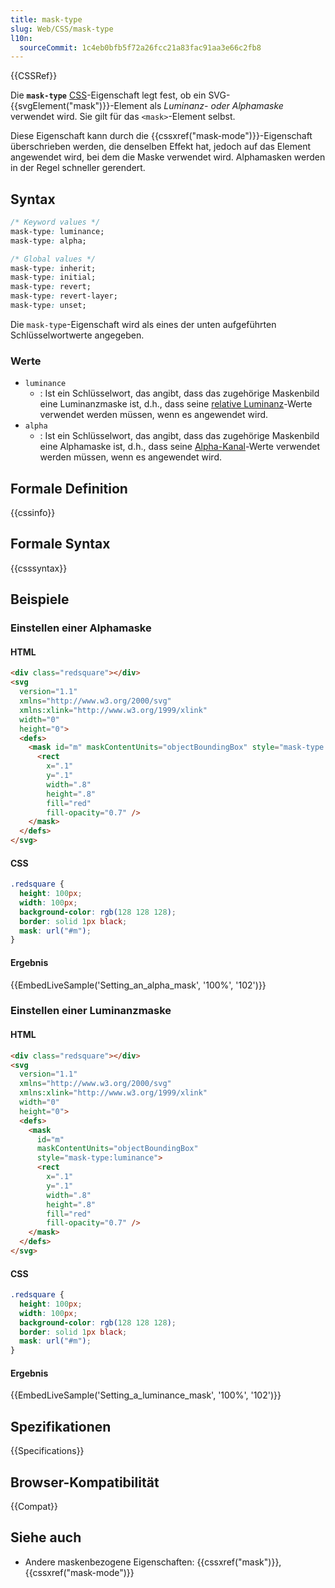 ```yaml
---
title: mask-type
slug: Web/CSS/mask-type
l10n:
  sourceCommit: 1c4eb0bfb5f72a26fcc21a83fac91aa3e66c2fb8
---
```


{{CSSRef}}

Die **`mask-type`** [CSS](/de/docs/Web/CSS)-Eigenschaft legt fest, ob ein SVG-{{svgElement("mask")}}-Element als _Luminanz- oder Alphamaske_ verwendet wird. Sie gilt für das `<mask>`-Element selbst.

Diese Eigenschaft kann durch die {{cssxref("mask-mode")}}-Eigenschaft überschrieben werden, die denselben Effekt hat, jedoch auf das Element angewendet wird, bei dem die Maske verwendet wird. Alphamasken werden in der Regel schneller gerendert.

## Syntax

```css
/* Keyword values */
mask-type: luminance;
mask-type: alpha;

/* Global values */
mask-type: inherit;
mask-type: initial;
mask-type: revert;
mask-type: revert-layer;
mask-type: unset;
```

Die `mask-type`-Eigenschaft wird als eines der unten aufgeführten Schlüsselwortwerte angegeben.

### Werte

- `luminance`
  - : Ist ein Schlüsselwort, das angibt, dass das zugehörige Maskenbild eine Luminanzmaske ist, d.h., dass seine [relative Luminanz](https://en.wikipedia.org/wiki/Luminance_%28relative%29)-Werte verwendet werden müssen, wenn es angewendet wird.
- `alpha`
  - : Ist ein Schlüsselwort, das angibt, dass das zugehörige Maskenbild eine Alphamaske ist, d.h., dass seine [Alpha-Kanal](https://en.wikipedia.org/wiki/Alpha_compositing)-Werte verwendet werden müssen, wenn es angewendet wird.

## Formale Definition

{{cssinfo}}

## Formale Syntax

{{csssyntax}}

## Beispiele

### Einstellen einer Alphamaske

#### HTML

```html
<div class="redsquare"></div>
<svg
  version="1.1"
  xmlns="http://www.w3.org/2000/svg"
  xmlns:xlink="http://www.w3.org/1999/xlink"
  width="0"
  height="0">
  <defs>
    <mask id="m" maskContentUnits="objectBoundingBox" style="mask-type:alpha">
      <rect
        x=".1"
        y=".1"
        width=".8"
        height=".8"
        fill="red"
        fill-opacity="0.7" />
    </mask>
  </defs>
</svg>
```

#### CSS

```css
.redsquare {
  height: 100px;
  width: 100px;
  background-color: rgb(128 128 128);
  border: solid 1px black;
  mask: url("#m");
}
```

#### Ergebnis

{{EmbedLiveSample('Setting_an_alpha_mask', '100%', '102')}}

### Einstellen einer Luminanzmaske

#### HTML

```html
<div class="redsquare"></div>
<svg
  version="1.1"
  xmlns="http://www.w3.org/2000/svg"
  xmlns:xlink="http://www.w3.org/1999/xlink"
  width="0"
  height="0">
  <defs>
    <mask
      id="m"
      maskContentUnits="objectBoundingBox"
      style="mask-type:luminance">
      <rect
        x=".1"
        y=".1"
        width=".8"
        height=".8"
        fill="red"
        fill-opacity="0.7" />
    </mask>
  </defs>
</svg>
```

#### CSS

```css
.redsquare {
  height: 100px;
  width: 100px;
  background-color: rgb(128 128 128);
  border: solid 1px black;
  mask: url("#m");
}
```

#### Ergebnis

{{EmbedLiveSample('Setting_a_luminance_mask', '100%', '102')}}

## Spezifikationen

{{Specifications}}

## Browser-Kompatibilität

{{Compat}}

## Siehe auch

- Andere maskenbezogene Eigenschaften: {{cssxref("mask")}}, {{cssxref("mask-mode")}}
